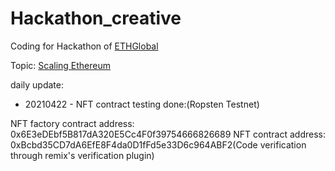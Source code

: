 # Hackathon_creative

Coding for Hackathon of [ETHGlobal](https://ethglobal.co/)

Topic: [Scaling Ethereum](https://scaling.ethglobal.co/)


daily update:

- 20210422 - NFT contract testing done:(Ropsten Testnet)

NFT factory contract address: 0x6E3eDEbf5B817dA320E5Cc4F0f39754666826689
NFT contract address: 0xBcbd35CD7dA6EfE8F4da0D1fFd5e33D6c964ABF2(Code verification through remix's verification plugin)
